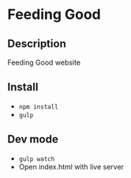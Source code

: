 # Feeding Good

## Description

Feeding Good website

## Install

* `npm install`
* `gulp`

## Dev mode

* `gulp watch`
* Open index.html with live server
